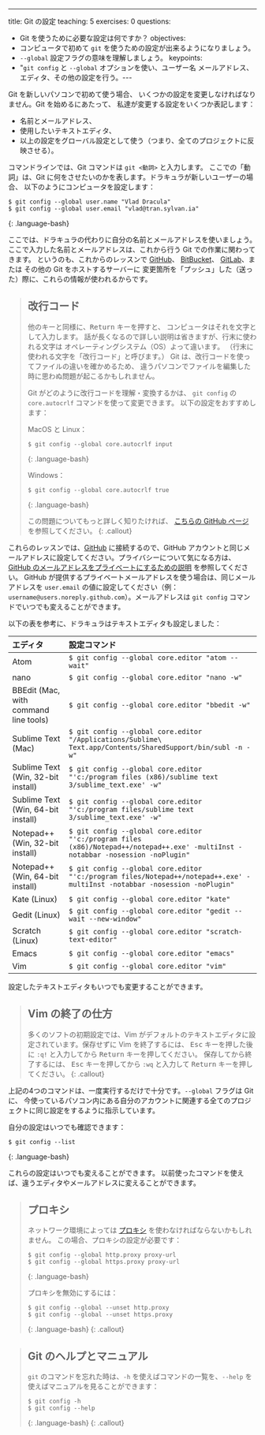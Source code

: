 ---
title: Git の設定
teaching: 5
exercises: 0
questions:
- Git を使うために必要な設定は何ですか？
objectives: 
- コンピュータで初めて `git` を使うための設定が出来るようになりましょう。
- `--global` 設定フラグの意味を理解しましょう。
keypoints:
-   "`git config` と `--global` オプションを使い、ユーザー名
メールアドレス、エディタ、その他の設定を行う。---

Git を新しいパソコンで初めて使う場合、
いくつかの設定を変更しなければなりません。Git を始めるにあたって、
私達が変更する設定をいくつか表記します：

*   名前とメールアドレス、
*   使用したいテキストエディタ、
*   以上の設定をグローバル設定として使う（つまり、全てのプロジェクトに反映させる）。

コマンドラインでは、Git コマンドは `git <動詞>` と入力します。
ここでの「動詞」は、Git に何をさせたいのかを表します。ドラキュラが新しいユーザーの場合、
以下のようにコンピュータを設定します：

~~~
$ git config --global user.name "Vlad Dracula"
$ git config --global user.email "vlad@tran.sylvan.ia"
~~~
{: .language-bash}

ここでは、ドラキュラの代わりに自分の名前とメールアドレスを使いましょう。ここで入力した名前とメールアドレスは、これから行う Git での作業に関わってきます。
というのも、これからのレッスンで
[GitHub](https://github.com/)、
[BitBucket](https://bitbucket.org/)、
[GitLab](https://gitlab.com/)、または
その他の Git をホストするサーバーに
変更箇所を「プッシュ」した（送った）際に、これらの情報が使われるからです。

> ## 改行コード
>
> 他のキーと同様に、<kbd>Return</kbd> キーを押すと、
> コンピュータはそれを文字として入力します。
> 話が長くなるので詳しい説明は省きますが、行末に使われる文字は
> オペレーティングシステム（OS）よって違います。
> （行末に使われる文字を「改行コード」と呼びます。）
> Git は、改行コードを使ってファイルの違いを確かめるため、
> 違うパソコンでファイルを編集した時に思わぬ問題が起こるかもしれません。
>
> Git がどのように改行コードを理解・変換するかは、
> `git config` の `core.autocrlf` コマンドを使って変更できます。
> 以下の設定をおすすめします：
>
> MacOS と Linux：
>
> ~~~
> $ git config --global core.autocrlf input
> ~~~
> {: .language-bash}
>
> Windows：
>
> ~~~
> $ git config --global core.autocrlf true
> ~~~
> {: .language-bash}
> 
> この問題についてもっと詳しく知りたければ、 
> [こちらの GitHub ページ](https://help.github.com/articles/dealing-with-line-endings/)
を参照してください。
{: .callout}

これらのレッスンでは、[GitHub](https://github.com/) に接続するので、GitHub アカウントと同じメールアドレスに設定してください。プライバシーについて気になる方は、[GitHub のメールアドレスをプライベートにするための説明][git-privacy] を参照してください。
GitHub が提供するプライベートメールアドレスを使う場合は、同じメールアドレスを `user.email` の値に設定してください（例：`username@users.noreply.github.com`）。メールアドレスは `git config` コマンドでいつでも変えることができます。

以下の表を参考に、ドラキュラはテキストエディタも設定しました：

| エディタ             | 設定コマンド                            |
|:-------------------|:-------------------------------------------------|
| Atom | `$ git config --global core.editor "atom --wait"`|
| nano               | `$ git config --global core.editor "nano -w"`    |
| BBEdit (Mac, with command line tools) | `$ git config --global core.editor "bbedit -w"`    |
| Sublime Text (Mac) | `$ git config --global core.editor "/Applications/Sublime\ Text.app/Contents/SharedSupport/bin/subl -n -w"` |
| Sublime Text (Win, 32-bit install) | `$ git config --global core.editor "'c:/program files (x86)/sublime text 3/sublime_text.exe' -w"` |
| Sublime Text (Win, 64-bit install) | `$ git config --global core.editor "'c:/program files/sublime text 3/sublime_text.exe' -w"` |
| Notepad++ (Win, 32-bit install)    | `$ git config --global core.editor "'c:/program files (x86)/Notepad++/notepad++.exe' -multiInst -notabbar -nosession -noPlugin"`|
| Notepad++ (Win, 64-bit install)    | `$ git config --global core.editor "'c:/program files/Notepad++/notepad++.exe' -multiInst -notabbar -nosession -noPlugin"`|
| Kate (Linux)       | `$ git config --global core.editor "kate"`       |
| Gedit (Linux)      | `$ git config --global core.editor "gedit --wait --new-window"`   |
| Scratch (Linux)       | `$ git config --global core.editor "scratch-text-editor"`  |
| Emacs              | `$ git config --global core.editor "emacs"`   |
| Vim                | `$ git config --global core.editor "vim"`   |

設定したテキストエディタもいつでも変更することができます。

> ## Vim の終了の仕方
>
> 多くのソフトの初期設定では、Vim がデフォルトのテキストエディタに設定されています。保存せずに Vim を終了するには、
 <kbd>Esc</kbd> キーを押した後に `:q!` と入力してから <kbd>Return</kbd> キーを押してください。
> 保存してから終了するには、 <kbd>Esc</kbd> キーを押してから `:wq` と入力して <kbd>Return</kbd> キーを押してください。
{: .callout}

上記の4つのコマンドは、一度実行するだけで十分です。`--global` フラグは Git に、
今使っているパソコン内にある自分のアカウントに関連する全てのプロジェクトに同じ設定をするように指示しています。

自分の設定はいつでも確認できます：

~~~
$ git config --list
~~~
{: .language-bash}

これらの設定はいつでも変えることができます。
以前使ったコマンドを使えば、違うエディタやメールアドレスに変えることができます。

> ## プロキシ
>
> ネットワーク環境によっては
> [プロキシ](https://en.wikipedia.org/wiki/Proxy_server) を使わなければならないかもしれません。
> この場合、プロキシの設定が必要です：
>
> ~~~
> $ git config --global http.proxy proxy-url
> $ git config --global https.proxy proxy-url
> ~~~
> {: .language-bash}
>
> プロキシを無効にするには：
>
> ~~~
> $ git config --global --unset http.proxy
> $ git config --global --unset https.proxy
> ~~~
> {: .language-bash}
{: .callout}

> ## Git のヘルプとマニュアル
>
> `git` のコマンドを忘れた時は、`-h` を使えばコマンドの一覧を、`--help` を使えばマニュアルを見ることができます：
>
> ~~~
> $ git config -h
> $ git config --help
> ~~~
> {: .language-bash}
{: .callout}

[git-privacy]: https://help.github.com/articles/keeping-your-email-address-private/

